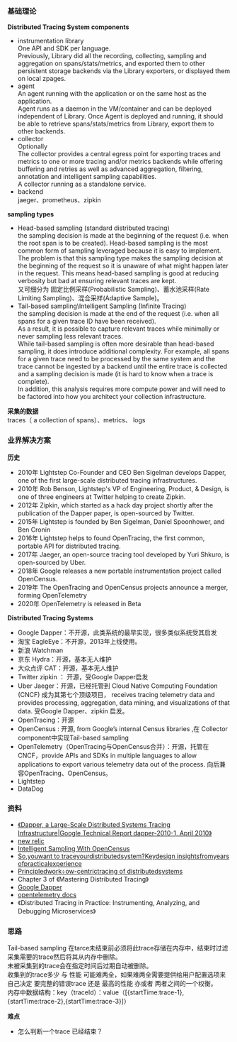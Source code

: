 ### 基础理论
 **Distributed Tracing System components**
 - instrumentation library  
 One API and SDK per language.  
 Previously, Library did all the recording, collecting, sampling and aggregation on spans/stats/metrics, and exported them to other persistent storage backends via the Library exporters, or displayed them on local zpages.   
 - agent  
 An agent running with the application or on the same host as the application.   
  Agent runs as a daemon in the VM/container and can be deployed independent of Library. Once Agent is deployed and running, it should be able to retrieve spans/stats/metrics from Library, export them to other backends.  
 - collector  
 Optionally   
 The collector provides a central egress point for exporting traces and metrics to one or more tracing and/or metrics backends while offering buffering and retries as well as advanced aggregation, filtering, annotation and intelligent sampling capabilities.  
 A collector running as a standalone service.  
 - backend  
 jaeger、prometheus、zipkin

**sampling types**
- Head-based sampling (standard distributed tracing)   
 the sampling decision is made at the beginning of the request (i.e. when the root span is to be created). Head-based sampling is the most common form of sampling leveraged because it is easy to implement. The problem is that this sampling type makes the sampling decision at the beginning of the request so it is unaware of what might happen later in the request. This means head-based sampling is good at reducing verbosity but bad at ensuring relevant traces are kept.  
 又可细分为 固定比例采样(Probabilistic Sampling)、蓄水池采样(Rate Limiting Sampling)、混合采样(Adaptive Sample)。
- Tail-based sampling\Intelligent Sampling (Infinite Tracing)   
the sampling decision is made at the end of the request (i.e. when all spans for a given trace ID have been received).    
As a result, it is possible to capture relevant traces while minimally or never sampling less relevant traces.     
While tail-based sampling is often more desirable than head-based sampling, it does introduce additional complexity. For example, all spans for a given trace need to be processed by the same system and the trace cannot be ingested by a backend until the entire trace is collected and a sampling decision is made (it is hard to know when a trace is complete).   
In addition, this analysis requires more compute power and will need to be factored into how you architect your collection infrastructure.

**采集的数据**  
 traces（ a collection of spans）、metrics、 logs


### 业界解决方案
**历史**
- 2010年 Lightstep Co-Founder and CEO Ben Sigelman develops Dapper, one of the first large-scale distributed tracing infrastructures.  
- 2010年 Rob Benson, Lightstep's VP of Engineering, Product, & Design, is one of three engineers at Twitter helping to create Zipkin.  
- 2012年 Zipkin, which started as a hack day project shortly after the publication of the Dapper paper, is open-sourced by Twitter.  
- 2015年 Lightstep is founded by Ben Sigelman, Daniel Spoonhower, and Ben Cronin   
- 2016年 Lightstep helps to found OpenTracing, the first common, portable API for distributed tracing.
- 2017年 Jaeger, an open-source tracing tool developed by Yuri Shkuro, is open-sourced by Uber.   
- 2018年 Google releases a new portable instrumentation project called OpenCensus.  
- 2019年 The OpenTracing and OpenCensus projects announce a merger, forming OpenTelemetry
- 2020年 OpenTelemetry is released in Beta

**Distributed Tracing Systems**
- Google Dapper：不开源，此类系统的最早实现，很多类似系统受其启发
- 淘宝 EagleEye：不开源，2013年上线使用。
- 新浪 Watchman
- 京东 Hydra：开源，基本无人维护
- 大众点评 CAT：开源，基本无人维护
- Twitter zipkin ： 开源，受Google Dapper启发
- Uber Jaeger：开源，已经托管到 Cloud Native Computing Foundation (CNCF) 成为其第七个顶级项目， receives tracing telemetry data and provides processing, aggregation, data mining, and visualizations of that data. 受Google Dapper、zipkin 启发。
- OpenTracing：开源
- OpenCensus : 开源, from Google’s internal Census libraries ,在 Collector component中实现Tail-based sampling  
- OpenTelemetry（OpenTracing与OpenCensus合并）：开源，托管在 CNCF，provide APIs and SDKs in multiple languages to allow applications to export various telemetry data out of the process. 向后兼容OpenTracing、OpenCensus。
- Lightstep
- DataDog

### 资料
- [《Dapper, a Large-Scale Distributed Systems Tracing Infrastructure|Google Technical Report dapper-2010-1, April 2010》 ](https://static.googleusercontent.com/media/research.google.com/zh-CN//archive/papers/dapper-2010-1.pdf)
- [new relic](https://docs.newrelic.com/docs/understand-dependencies/distributed-tracing/get-started/how-new-relic-distributed-tracing-works)
- [Intelligent Sampling With OpenCensus](https://omnition.io/blog/intelligent-sampling-with-opencensus/)
- [So,youwant to traceyourdistributedsystem?Keydesign insightsfromyears ofpracticalexperience](https://www.pdl.cmu.edu/ftp/SelfStar/CMU-PDL-14-102.pdf)
- [Principledwork÷ow-centrictracing of distributedsystems](https://www.rajasambasivan.com/wp-content/uploads/2017/07/sambasivan-socc16.pdf)
-  Chapter 3 of 《Mastering Distributed Tracing》
- [Google Dapper](https://research.google/pubs/pub36356/)
- [opentelemetry docs](https://opentelemetry.io/docs/)
- 《Distributed Tracing in Practice: Instrumenting, Analyzing, and Debugging Microservices》

### 思路
Tail-based sampling  在tarce未结束前必须将此trace存储在内存中，结束时过滤采集需要的trace然后将其从内存中删除。  
未被采集到的trace会在指定时间后过期自动被删除。  
收集到的trace多少 与 性能 可能难两全，如果难两全需要提供给用户配置选项来自己决定 要完整的错误trace 还是 最高的性能 亦或者 两者之间的一个权衡。  
内存中数据结构：key（traceId）：value（[{startTime:trace-1},{startTime:trace-2},{startTime:trace-3}]）

**难点**  
- 怎么判断一个trace 已经结束？
